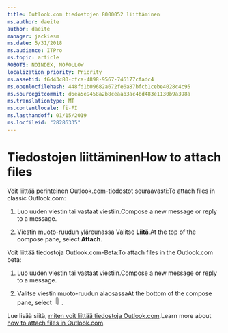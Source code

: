 ```yaml
---
title: Outlook.com tiedostojen 8000052 liittäminen
ms.author: daeite
author: daeite
manager: jackiesm
ms.date: 5/31/2018
ms.audience: ITPro
ms.topic: article
ROBOTS: NOINDEX, NOFOLLOW
localization_priority: Priority
ms.assetid: f6d43c80-cfca-4898-9567-746177cfadc4
ms.openlocfilehash: 448fd1b09682a672fe6a87bfcb1cebe4028c4c95
ms.sourcegitcommit: d6ea5e9458a2b8ceaab3ac4bd483e1130b9a398a
ms.translationtype: MT
ms.contentlocale: fi-FI
ms.lasthandoff: 01/15/2019
ms.locfileid: "28286335"
---
```

# <a name="how-to-attach-files"></a><span data-ttu-id="66ee1-102">Tiedostojen liittäminen</span><span class="sxs-lookup"><span data-stu-id="66ee1-102">How to attach files</span></span>

<span data-ttu-id="66ee1-103">Voit liittää perinteinen Outlook.com-tiedostot seuraavasti:</span><span class="sxs-lookup"><span data-stu-id="66ee1-103">To attach files in classic Outlook.com:</span></span>
  
1. <span data-ttu-id="66ee1-104">Luo uuden viestin tai vastaat viestiin.</span><span class="sxs-lookup"><span data-stu-id="66ee1-104">Compose a new message or reply to a message.</span></span>
    
2. <span data-ttu-id="66ee1-105">Viestin muoto-ruudun yläreunassa Valitse **Liitä**.</span><span class="sxs-lookup"><span data-stu-id="66ee1-105">At the top of the compose pane, select **Attach**.</span></span> 
    
<span data-ttu-id="66ee1-106">Voit liittää tiedostoja Outlook.com-Beta:</span><span class="sxs-lookup"><span data-stu-id="66ee1-106">To attach files in the Outlook.com beta:</span></span>
  
1. <span data-ttu-id="66ee1-107">Luo uuden viestin tai vastaat viestiin.</span><span class="sxs-lookup"><span data-stu-id="66ee1-107">Compose a new message or reply to a message.</span></span>
    
2. <span data-ttu-id="66ee1-108">Valitse viestin muoto-ruudun alaosassa</span><span class="sxs-lookup"><span data-stu-id="66ee1-108">At the bottom of the compose pane, select</span></span> ![Liitä](media/da223d01-5fe6-448c-a3a3-e2b5262da4b9.png)<span data-ttu-id="66ee1-110">.</span><span class="sxs-lookup"><span data-stu-id="66ee1-110"></span></span>
    
<span data-ttu-id="66ee1-111">Lue lisää siitä, [miten voit liittää tiedostoja Outlook.com](https://go.microsoft.com/fwlink/p/?linkid=2001702&amp;clcid=0x409).</span><span class="sxs-lookup"><span data-stu-id="66ee1-111">Learn more about [how to attach files in Outlook.com](https://go.microsoft.com/fwlink/p/?linkid=2001702&amp;clcid=0x409).</span></span>
  

